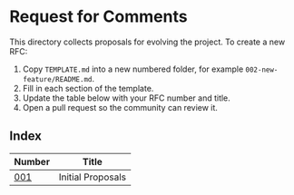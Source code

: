 # Request for Comments

This directory collects proposals for evolving the project. To create a new RFC:

1. Copy `TEMPLATE.md` into a new numbered folder, for example `002-new-feature/README.md`.
2. Fill in each section of the template.
3. Update the table below with your RFC number and title.
4. Open a pull request so the community can review it.

## Index

| Number | Title |
|-------|-------|
| [001](001-initial-proposals/README.md) | Initial Proposals |
